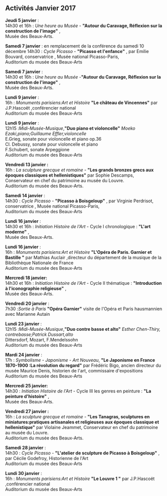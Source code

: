 ## Activités Janvier 2017

**Jeudi 5 janvier** :  
14h30 et 16h : _Une heure au Musée_ - **"Autour du Caravage, Réflexion sur la construction de l'image"** ,  
Musée des Beaux-Arts.

**Samedi 7 janvier** :  en remplacement de la conférence du samedi 10 décembre
14h30 : _Cycle Picasso_  - **"Picasso et l'enfance"** , par Emilie Bouvard, conservatrice , Musée national Picasso-Paris,  
Auditorium du musée des Beaux-Arts


**Samedi 7 janvier** :  
14h30 et 16h : _Une heure au Musée_ -**"Autour du Caravage, Réflexion sur la construction de l'image"** ,  
Musée des Beaux-Arts.  



**Lundi 9 janvier** :  
16h : _Monuments parisiens:Art et Histoire_  **"Le château de Vincennes"** par J.P.Hascoët ,conférencier national  
Auditorium du musée des Beaux-Arts

**Lundi 9 janvier** :  
12h15 :_Midi-Musée-Musique_,**"Duo piano et violoncelle"** _Moeko Ezaki,piano;Guillaume Effler,violoncelle_  
E.Grieg, sonate pour violoncelle et piano op.36  
Cl. Debussy, sonate pour violoncelle et piano  
F.Schubert, sonate Arpeggione  
Auditorium du musée des Beaux-Arts

**Vendredi 13 janvier :**  
16h : _La sculpture grecque et romaine_ -  **"Les grands bronzes grecs aux époques classiques et hellenistiques"**  par Sophie Descamps, Conservateur en chef du patrimoine au musée du Louvre.  
Auditorium du musée des Beaux-Arts.


**Samedi 14 janvier** :  
14h30 : _Cycle Picasso_  - **"Picasso à Boisgeloup"** , par Virginie Perdrisot, conservatrice , Musée national Picasso-Paris,  
Auditorium du musée des Beaux-Arts

**Lundi 16 janvier** :  
14h30 et 16h : _Initiation Histoire de l'Art_  - Cycle I chronologique : **"L'art moderne"** ,  
Musée des Beaux-Arts. 

**Lundi 16 janvier** :  
16h : _Monuments parisiens:Art et Histoire_ **"L'Opéra de Paris. Garnier et Bastille "** par Mathias Auclair ,directeur du département de la musique de la Bibliothèque Nationale de France  
Auditorium du musée des Beaux-Arts

**Mercredi 18 janvier:**  
14h30 et 16h : _Initiation Histoire de l'Art_  - Cycle II thématique : **"Introduction à l'iconographie religieuse"** ,  
Musée des Beaux-Arts. 

**Vendredi 20 janvier** :  
7h30 :_Sortie à Paris_ **"Opéra Garnier"** visite de l'Opéra et Paris hausmannien avec Marianne Autain


**Lundi 23 janvier** :  
12h15 :_Midi-Musée-Musique_,**"Duo contre basse et alto"** _Esther Chen-Thiry, contrebasse;Patrick Dussart,alto_  
Dittersdorf, Mozart, F.Mendelssohn  
Auditorium du musée des Beaux-Arts

**Mardi 24 janvier** :  
17h : _Symbolisme - Japonisme - Art Nouveau_, **"Le Japonisme en France 1870-1900 :La révolution du regard"** par Frédéric Bigo, ancien directeur du musée Maurice Denis, historien de l'art, commissaire d'expositions  
Auditorium du musée des Beaux-Arts

**Mercredi 25 janvier:**  
14h30 : _Initiation Histoire de l'Art_  - Cycle III les genres en peinture : **"La peinture d'histoire"** ,  
Musée des Beaux-Arts.  


**Vendredi 27 janvier :**  
16h : _La sculpture grecque et romaine_ -  **"Les Tanagras, sculptures en miniatures:pratiques artisanales et religieuses aux époques classique et hellenistique"**  par Violaine Jeammet, Conservateur en chef du patrimoine au musée du Louvre.  
Auditorium du musée des Beaux-Arts.


**Samedi 28 janvier** :  
14h30 : _Cycle Picasso_  - **"L'atelier de sculpture de Picasso à Boisgeloup"** , par Cécile Godefroy, Historienne de l'Art      
Auditorium du musée des Beaux-Arts

**Lundi 30 janvier** :  
16h : _Monuments parisiens:Art et Histoire_ **"Le Louvre 1 "** par J.P.Hascoët ,conférencier national  
Auditorium du musée des Beaux-Arts

